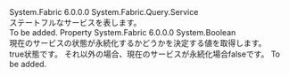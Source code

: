 <Type Name="StatefulService" FullName="System.Fabric.Query.StatefulService">
  <TypeSignature Language="C#" Value="public sealed class StatefulService : System.Fabric.Query.Service" />
  <TypeSignature Language="ILAsm" Value=".class public auto ansi sealed beforefieldinit StatefulService extends System.Fabric.Query.Service" />
  <TypeSignature Language="DocId" Value="T:System.Fabric.Query.StatefulService" />
  <TypeSignature Language="VB.NET" Value="Public NotInheritable Class StatefulService&#xA;Inherits Service" />
  <TypeSignature Language="F#" Value="type StatefulService = class&#xA;    inherit Service" />
  <AssemblyInfo>
    <AssemblyName>System.Fabric</AssemblyName>
    <AssemblyVersion>6.0.0.0</AssemblyVersion>
  </AssemblyInfo>
  <Base>
    <BaseTypeName>System.Fabric.Query.Service</BaseTypeName>
  </Base>
  <Interfaces />
  <Docs>
    <summary>
      <para>ステートフルなサービスを表します。</para>
    </summary>
    <remarks>To be added.</remarks>
  </Docs>
  <Members>
    <Member MemberName="HasPersistedState">
      <MemberSignature Language="C#" Value="public bool HasPersistedState { get; }" />
      <MemberSignature Language="ILAsm" Value=".property instance bool HasPersistedState" />
      <MemberSignature Language="DocId" Value="P:System.Fabric.Query.StatefulService.HasPersistedState" />
      <MemberSignature Language="VB.NET" Value="Public ReadOnly Property HasPersistedState As Boolean" />
      <MemberSignature Language="F#" Value="member this.HasPersistedState : bool" Usage="System.Fabric.Query.StatefulService.HasPersistedState" />
      <MemberType>Property</MemberType>
      <AssemblyInfo>
        <AssemblyName>System.Fabric</AssemblyName>
        <AssemblyVersion>6.0.0.0</AssemblyVersion>
      </AssemblyInfo>
      <ReturnValue>
        <ReturnType>System.Boolean</ReturnType>
      </ReturnValue>
      <Docs>
        <summary>
          <para>現在のサービスの状態が永続化するかどうかを決定する値を取得します。</para>
        </summary>
        <value>
          <para>
            <languageKeyword>true</languageKeyword>状態です。 それ以外の場合、現在のサービスが永続化場合<languageKeyword>false</languageKeyword>です。</para>
        </value>
        <remarks>To be added.</remarks>
      </Docs>
    </Member>
  </Members>
</Type>